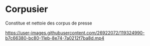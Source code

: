 # Corpusier
Constitue et nettoie des corpus de presse

https://user-images.githubusercontent.com/26922072/119324990-b7c66380-bc80-11eb-8e74-7a0212f7ba8d.mp4
